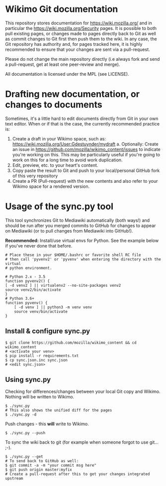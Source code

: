 # Wikimo Git documentation

This repository stores  documentation for https://wiki.mozilla.org/ and in particular the
https://wiki.mozilla.org/Security pages. It is possible to both pull existing pages, or changes made to pages
directly back to Git as well as commit changes to Git first then push them to the wiki. In any case, the Git repository
 has authority and, for pages tracked here, it is highly recommended to ensure that your changes are sent via a
pull-request.

Please do not change the main repository directly (i.e always fork and send a pull-request, get at least one
peer-review and merge).

All documentation is licensed under the MPL (see LICENSE).

# Drafting new documentation, or changes to documents

Sometimes, it's a little hard to edit documents directly from Git in your own text editor.
When or if that is the case, the currently recommended practice is:

1. Create a draft in your Wikimo space, such as: https://wiki.mozilla.org/User:Gdestuynder/mydraft
  a. Optionally: Create an issue in https://github.com/mozilla/wikimo_content/issues to indicate you're working on this.
     This may be particularly useful if you're going to work on this for a long time to avoid work duplication.
2. Edit, preview, etc. to your heart's content.
3. Copy paste the result to Git and push to your local/personal GitHub fork of this very repository
4. Create a PR (Pull-request) with the new contents and also refer to your Wikimo space for a rendered version.

# Usage of the sync.py tool

This tool synchronizes Git to Mediawiki automatically (both ways!) and should be run after you merged commits to GitHub
for changes to appear on Mediawiki (or to pull changes from Mediawiki into GitHub!).

**Recommended:** Install/use virtual envs for Python. See the example below if you've never done that before.

```
# Place these in your $HOME/.bashrc or favorite shell RC file
# then call 'pyvenv2' or 'pyvenv' when entering the directory with the virtual
# python environment.

# Python 2.x - 3.5
function pyvenv2() {
[ -d venv2 ] || virtualenv2 --no-site-packages venv2
source venv2/bin/activate
}
# Python 3.6+
function pyvenv() {
	[ -d venv ] || python3 -m venv venv
	source venv/bin/activate
}
```

## Install & configure sync.py

```
$ git clone https://github.com/mozilla/wikimo_content && cd wikimo_content
# <activate your venv>
$ pip install -r requirements.txt
$ cp sync.json.inc sync.json
# <edit sync.json>
```

## Using sync.py

Checking for differences/changes between your local Git copy and Wikimo. Nothing will be written to Wikimo.

```
$ ./sync.py
# This also shows the unified diff for the pages
$ ./sync.py -d
```


Push changes - this **will** write to Wikimo.

```
$ ./sync.py --push
```

To sync the wiki back to git (for example when someone forgot to use git... ;-).

```
$ ./sync.py --get
# To send back to GitHub as well:
$ git commit -a -m "your commit msg here"
$ git push origin master:myfix
# Create a pull-request after this to get your changes integrated upstream
```
